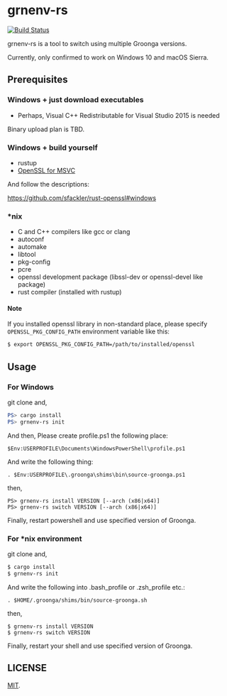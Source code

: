 grnenv-rs
===

[![Build Status](https://travis-ci.org/cosmo0920/grnenv-rs.svg?branch=master)](https://travis-ci.org/cosmo0920/grnenv-rs)

grnenv-rs is a tool to switch using multiple Groonga versions.

Currently, only confirmed to work on Windows 10 and macOS Sierra.

## Prerequisites

### Windows + just download executables

* Perhaps, Visual C++ Redistributable for Visual Studio 2015 is needed

Binary upload plan is TBD.

### Windows + build yourself

* rustup
* [OpenSSL for MSVC](https://slproweb.com/products/Win32OpenSSL.html)

And follow the descriptions:

https://github.com/sfackler/rust-openssl#windows

### *nix

* C and C++ compilers like gcc or clang
* autoconf
* automake
* libtool
* pkg-config
* pcre
* openssl development package (libssl-dev or openssl-devel like package)
* rust compiler (installed with rustup)

#### Note

If you installed openssl library in non-standard place, please specify `OPENSSL_PKG_CONFIG_PATH` environment variable like this:

```bash
$ export OPENSSL_PKG_CONFIG_PATH=/path/to/installed/openssl
```

## Usage

### For Windows

git clone and,

```powershell
PS> cargo install
PS> grnenv-rs init
```

And then,
Please create profile.ps1 the following place:

```
$Env:USERPROFILE\Documents\WindowsPowerShell\profile.ps1
```

And write the following thing:

```
. $Env:USERPROFILE\.groonga\shims\bin\source-groonga.ps1
```

then,

```
PS> grnenv-rs install VERSION [--arch (x86|x64)]
PS> grnenv-rs switch VERSION [--arch (x86|x64)]
```

Finally, restart powershell and use specified version of Groonga.

### For *nix environment

git clone and,

```bash
$ cargo install
$ grnenv-rs init
```

And write the following into .bash\_profile or .zsh\_profile etc.:

```
. $HOME/.groonga/shims/bin/source-groonga.sh
```

then,

```
$ grnenv-rs install VERSION
$ grnenv-rs switch VERSION
```

Finally, restart your shell and use specified version of Groonga.

## LICENSE

[MIT](LICENSE).
